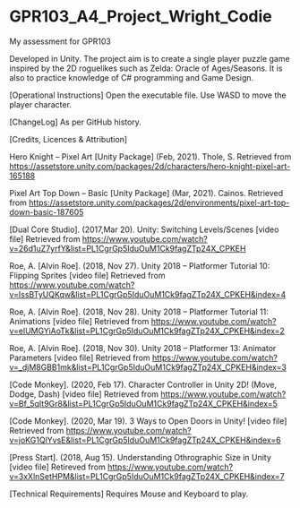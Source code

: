 # GPR103_A4_Project_Wright_Codie
My assessment for GPR103

Developed in Unity. The project aim is to create a single player puzzle game inspired by the 2D roguelikes such as Zelda: Oracle of Ages/Seasons.
It is also to practice knowledge of C# programming and Game Design.

[Operational Instructions]
Open the executable file. Use WASD to move the player character.

[ChangeLog]
As per GitHub history.

[Credits, Licences & Attribution]

Hero Knight – Pixel Art [Unity Package] (Feb, 2021). Thole, S. Retrieved from https://assetstore.unity.com/packages/2d/characters/hero-knight-pixel-art-165188

Pixel Art Top Down – Basic [Unity Package] (Mar, 2021). Cainos. Retrieved from https://assetstore.unity.com/packages/2d/environments/pixel-art-top-down-basic-187605

[Dual Core Studio]. (2017,Mar 20). Unity: Switching Levels/Scenes [video file] Retrieved from https://www.youtube.com/watch?v=26d1uZ7yrfY&list=PL1CgrGp5IduOuM1Ck9fagZTp24X_CPKEH

Roe, A. [Alvin Roe]. (2018, Nov 27). Unity 2018 – Platformer Tutorial 10: Flipping Sprites [video file] Retrieved from https://www.youtube.com/watch?v=IssBTyUQKqw&list=PL1CgrGp5IduOuM1Ck9fagZTp24X_CPKEH&index=4 

Roe, A. [Alvin Roe]. (2018, Nov 28). Unity 2018 – Platformer Tutorial 11: Animations [video file] Retrieved from https://www.youtube.com/watch?v=elUMGYiAoTk&list=PL1CgrGp5IduOuM1Ck9fagZTp24X_CPKEH&index=2 

Roe, A. [Alvin Roe]. (2018, Nov 30). Unity 2018 – Platformer 13: Animator Parameters [video file] Retrieved from https://www.youtube.com/watch?v=_djM8GBB1mk&list=PL1CgrGp5IduOuM1Ck9fagZTp24X_CPKEH&index=3 

[Code Monkey]. (2020, Feb 17). Character Controller in Unity 2D! (Move, Dodge, Dash) [video file] Retrieved from https://www.youtube.com/watch?v=Bf_5qIt9Gr8&list=PL1CgrGp5IduOuM1Ck9fagZTp24X_CPKEH&index=5 

[Code Monkey]. (2020, Mar 19). 3 Ways to Open Doors in Unity! [video file] Retrieved from https://www.youtube.com/watch?v=joKG1QlYvsE&list=PL1CgrGp5IduOuM1Ck9fagZTp24X_CPKEH&index=6 

[Press Start]. (2018, Aug 15). Understanding Othrographic Size in Unity [video file] Retireved from https://www.youtube.com/watch?v=3xXlnSetHPM&list=PL1CgrGp5IduOuM1Ck9fagZTp24X_CPKEH&index=7 

[Technical Requirements]
Requires Mouse and Keyboard to play.
